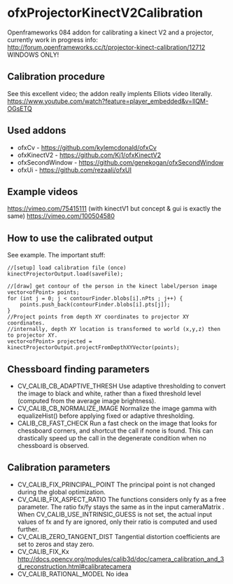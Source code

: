 ofxProjectorKinectV2Calibration
===============================

Openframeworks 084 addon for calibrating a kinect V2 and a projector, currently work in progress
info: http://forum.openframeworks.cc/t/projector-kinect-calibration/12712
WINDOWS ONLY!

Calibration procedure
---------------------
See this excellent video; the addon really implents Elliots video literally.
https://www.youtube.com/watch?feature=player_embedded&v=llQM-OGsETQ


Used addons
-----------
- ofxCv 			- https://github.com/kylemcdonald/ofxCv
- ofxKinectV2 		- https://github.com/Kj1/ofxKinectV2
- ofxSecondWindow 	- https://github.com/genekogan/ofxSecondWindow
- ofxUi 			- https://github.com/rezaali/ofxUI

Example videos
--------------
https://vimeo.com/75415111 (with kinectV1 but concept & gui is exactly the same)
https://vimeo.com/100504580


How to use the calibrated output
--------------------------------
See example.  The important stuff:

```
//[setup] load calibration file (once)
kinectProjectorOutput.load(saveFile);

//[draw] get contour of the person in the kinect label/person image
vector<ofPoint> points;
for (int j = 0; j < contourFinder.blobs[i].nPts ; j++) {
	points.push_back(contourFinder.blobs[i].pts[j]);
}
//Project points from depth XY coordinates to projector XY coordinates.
//internally, depth XY location is transformed to world (x,y,z) then to projector XY.
vector<ofPoint> projected = kinectProjectorOutput.projectFromDepthXYVector(points);
```	
					
Chessboard finding parameters
----------------------------- 
- CV_CALIB_CB_ADAPTIVE_THRESH Use adaptive thresholding to convert the image to black and white, rather than a fixed threshold level (computed from the average image brightness).
- CV_CALIB_CB_NORMALIZE_IMAGE Normalize the image gamma with equalizeHist() before applying fixed or adaptive thresholding.
- CALIB_CB_FAST_CHECK Run a fast check on the image that looks for chessboard corners, and shortcut the call if none is found. This can drastically speed up the call in the degenerate condition when no chessboard is observed.


Calibration parameters
----------------------
- CV_CALIB_FIX_PRINCIPAL_POINT The principal point is not changed during the global optimization.
- CV_CALIB_FIX_ASPECT_RATIO The functions considers only fy as a free parameter. The ratio fx/fy stays the same as in the input cameraMatrix . When CV_CALIB_USE_INTRINSIC_GUESS is not set, the actual input values of fx and fy are ignored, only their ratio is computed and used further.
- CV_CALIB_ZERO_TANGENT_DIST Tangential distortion coefficients are set to zeros and stay zero.
- CV_CALIB_FIX_Kx http://docs.opencv.org/modules/calib3d/doc/camera_calibration_and_3d_reconstruction.html#calibratecamera
- CV_CALIB_RATIONAL_MODEL No idea
